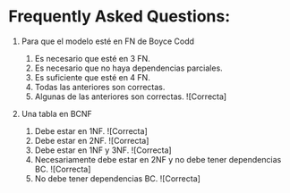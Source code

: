 Frequently Asked Questions:
========================

1.	Para que el modelo esté en FN de Boyce Codd
	1.	Es necesario que esté en 3 FN.
	2.	Es necesario que no haya dependencias parciales.
	3.	Es suficiente que esté en 4 FN.
	4.	Todas las anteriores son correctas.
	5.	Algunas de las anteriores son correctas. ![Correcta]

2.	Una tabla en BCNF
	1.	Debe estar en 1NF. ![Correcta]
	2.	Debe estar en 2NF. ![Correcta]
	3.	Debe estar en 1NF y 3NF. ![Correcta]
	4.	Necesariamente debe estar en 2NF y no debe tener dependencias BC. ![Correcta]
	5.	No debe tener dependencias BC. ![Correcta]


	

